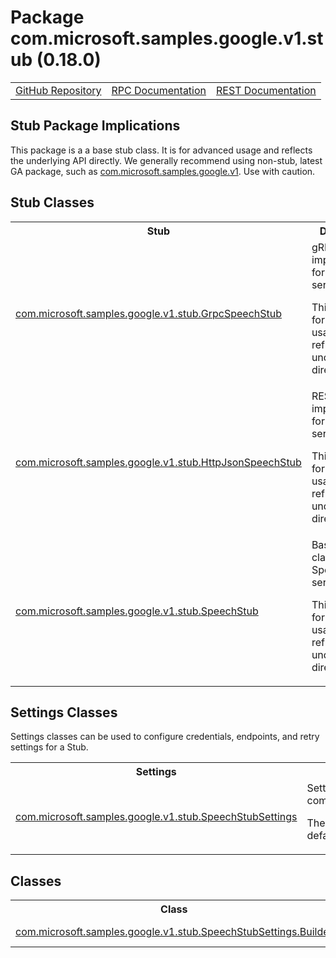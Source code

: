# Package com.microsoft.samples.google.v1.stub (0.18.0)
<table>
   <tr>
     <td><a href="https://github.com/googleapis/google-cloud-java/tree/main/java-apikeys/google-cloud-apikeys/src/main/java/com/microsoft/samples/google/v1/stub">GitHub Repository</a></td>
     <td><a href="https://cloud.google.com/api-keys/docs/reference/rpc">RPC Documentation</a></td>
     <td><a href="https://cloud.google.com/api-keys/docs/reference/rest">REST Documentation</a></td>
   </tr>
 </table>

## Stub Package Implications

This package is a a base stub class. It is for advanced usage and reflects the underlying API directly.
We generally recommend using non-stub, latest GA package, such as [com.microsoft.samples.google.v1](https://cloud.google.com/java/docs/reference/google-cloud-apikeys/latest/com.microsoft.samples.google.v1). Use with caution.
## Stub Classes
<table>
   <tr>
     <th>
Stub</th>
     <th>
Description</th>
<tr>
<td><a href="https://cloud.google.com/java/docs/reference/google-cloud-apikeys/latest/com.microsoft.samples.google.v1.stub.GrpcSpeechStub">com.microsoft.samples.google.v1.stub.GrpcSpeechStub</a></td>
<td>
gRPC stub implementation for the Speech service API.

 <p>This class is for advanced usage and reflects the underlying API directly.</td>
   </tr>
<tr>
<td><a href="https://cloud.google.com/java/docs/reference/google-cloud-apikeys/latest/com.microsoft.samples.google.v1.stub.HttpJsonSpeechStub">com.microsoft.samples.google.v1.stub.HttpJsonSpeechStub</a></td>
<td>
REST stub implementation for the Speech service API.

 <p>This class is for advanced usage and reflects the underlying API directly.</td>
   </tr>
<tr>
<td><a href="https://cloud.google.com/java/docs/reference/google-cloud-apikeys/latest/com.microsoft.samples.google.v1.stub.SpeechStub">com.microsoft.samples.google.v1.stub.SpeechStub</a></td>
<td>
Base stub class for the Speech service API.

 <p>This class is for advanced usage and reflects the underlying API directly.</td>
   </tr>
 </table>

## Settings Classes
Settings classes can be used to configure credentials, endpoints, and retry settings for a Stub.
<table>
   <tr>
     <th>
Settings</th>
     <th>
Description</th>
<tr>
<td><a href="https://cloud.google.com/java/docs/reference/google-cloud-apikeys/latest/com.microsoft.samples.google.v1.stub.SpeechStubSettings">com.microsoft.samples.google.v1.stub.SpeechStubSettings</a></td>
<td>
Settings class to configure an instance of <xref uid="com.google.cloud.speech.v1p1beta1.stub.SpeechStub" data-throw-if-not-resolved="false">com.google.cloud.speech.v1p1beta1.stub.SpeechStub</xref>.

 <p>The default instance has everything set to sensible defaults:
</td>
   </tr>
 </table>

## Classes
<table>
   <tr>
     <th>
Class</th>
     <th>
Description</th>
<tr>
<td><a href="https://cloud.google.com/java/docs/reference/google-cloud-apikeys/latest/com.microsoft.samples.google.v1.stub.SpeechStubSettings.Builder">com.microsoft.samples.google.v1.stub.SpeechStubSettings.Builder</a></td>
<td>
Builder for SpeechStubSettings.</td>
   </tr>
 </table>

